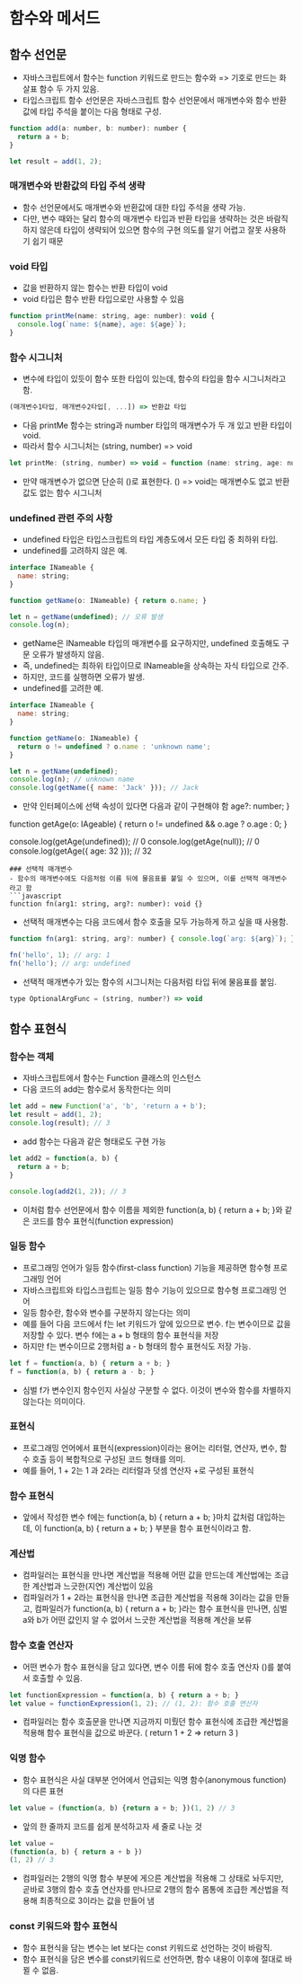 # 함수와 메서드

## 함수 선언문
- 자바스크립트에서 함수는 function 키워드로 만드는 함수와 => 기호로 만드는 화살표 함수 두 가지 있음.
- 타입스크립트 함수 선언문은 자바스크립트 함수 선언문에서 매개변수와 함수 반환값에 타입 주석을 붙이는 다음 형태로 구성.
```javascript
function add(a: number, b: number): number {
  return a + b;
}

let result = add(1, 2);
```

### 매개변수와 반환값의 타입 주석 생략
- 함수 선언문에서도 매개변수와 반환값에 대한 타입 주석을 생략 가능.
- 다만, 변수 때와는 달리 함수의 매개변수 타입과 반환 타입을 생략하는 것은 바람직하지 않은데 타입이 생략되어 있으면 함수의 구현 의도를 알기 어렵고 잘못 사용하기 쉽기 때문

### void 타입
- 값을 반환하지 않는 함수는 반환 타입이 void
- void 타입은 함수 반환 타입으로만 사용할 수 있음
```javascript
function printMe(name: string, age: number): void {
  console.log(`name: ${name}, age: ${age}`);
}
```
### 함수 시그니처
- 변수에 타입이 있듯이 함수 또한 타입이 있는데, 함수의 타입을 함수 시그니처라고 함.
```javascript
(매개변수1타입, 매개변수2타입[, ...]) => 반환값 타입
```
- 다음 printMe 함수는 string과 number 타입의 매개변수가 두 개 있고 반환 타입이 void.
- 따라서 함수 시그니처는 (string, number) => void
```javascript
let printMe: (string, number) => void = function (name: string, age: number): void {}
```
- 만약 매개변수가 없으면 단순히 ()로 표현한다. () => void는 매개변수도 없고 반환값도 없는 함수 시그니처

### undefined 관련 주의 사항
- undefined 타입은 타입스크립트의 타입 계층도에서 모든 타입 중 최하위 타입.
- undefined를 고려하지 않은 예.
```javascript
interface INameable {
  name: string;
}

function getName(o: INameable) { return o.name; }

let n = getName(undefined); // 오류 발생
console.log(n);
```
- getName은 INameable 타입의 매개변수를 요구하지만, undefined 호출해도 구문 오류가 발생하지 않음.
- 즉, undefined는 최하위 타입이므로 INameable을 상속하는 자식 타입으로 간주.
- 하지만, 코드를 실행하면 오류가 발생.
- undefined를 고려한 예.
```javascript
interface INameable {
  name: string;
}

function getName(o: INameable) {
  return o != undefined ? o.name : 'unknown name';
}

let n = getName(undefined);
console.log(n); // unknown name
console.log(getName({ name: 'Jack' })); // Jack
```
- 만약 인터페이스에 선택 속성이 있다면 다음과 같이 구현해야 함
  age?: number;
}

function getAge(o: IAgeable) {
  return o != undefined && o.age ? o.age : 0;
}

console.log(getAge(undefined)); // 0
console.log(getAge(null)); // 0
console.log(getAge({ age: 32 })); // 32
```
### 선택적 매개변수
- 함수의 매개변수에도 다음처럼 이름 뒤에 물음표를 붙일 수 있으며, 이를 선택적 매개변수라고 함
```javascript
function fn(arg1: string, arg?: number): void {}
```
- 선택적 매개변수는 다음 코드에서 함수 호출을 모두 가능하게 하고 싶을 때 사용함.
```javascript
function fn(arg1: string, arg?: number) { console.log(`arg: ${arg}`); }

fn('hello', 1); // arg: 1
fn('hello'); // arg: undefined
```
- 선택적 매개변수가 있는 함수의 시그니처는 다음처럼 타입 뒤에 물음표를 붙임.
```javascript
type OptionalArgFunc = (string, number?) => void
```
## 함수 표현식
### 함수는 객체
- 자바스크립트에서 함수는 Function 클래스의 인스턴스
- 다음 코드의 add는 함수로서 동작한다는 의미
```javascript
let add = new Function('a', 'b', 'return a + b');
let result = add(1, 2);
console.log(result); // 3
```
- add 함수는 다음과 같은 형태로도 구현 가능
```javascript
let add2 = function(a, b) { 
  return a + b; 
}

console.log(add2(1, 2)); // 3
```
- 이처럼 함수 선언문에서 함수 이름을 제외한 function(a, b) { return a + b; }와 같은 코드를 함수 표현식(function expression)
### 일등 함수
- 프로그래밍 언어가 일등 함수(first-class function) 기능을 제공하면 함수형 프로그래밍 언어
- 자바스크립트와 타입스크립트는 일등 함수 기능이 있으므로 함수형 프로그래밍 언어
- 일등 함수란, 함수와 변수를 구분하지 않는다는 의미
- 예를 들어 다음 코드에서 f는 let 키워드가 앞에 있으므로 변수. f는 변수이므로 값을 저장할 수 있다. 변수 f에는 a + b 형태의 함수 표현식을 저장
- 하지만 f는 변수이므로 2행처럼 a - b 형태의 함수 표현식도 저장 가능.
```javascript
let f = function(a, b) { return a + b; }
f = function(a, b) { return a - b; }
```
- 심벌 f가 변수인지 함수인지 사실상 구분할 수 없다. 이것이 변수와 함수를 차별하지 않는다는 의미이다.
### 표현식
- 프로그래밍 언어에서 표현식(expression)이라는 용어는 리터럴, 연산자, 변수, 함수 호출 등이 복합적으로 구성된 코드 형태를 의미.
- 예를 들어, 1 + 2는 1 과 2라는 리터럴과 덧셈 연산자 +로 구성된 표현식
### 함수 표현식
- 앞에서 작성한 변수 f에는 function(a, b) { return a + b; }마치 값처럼 대입하는데, 이 function(a, b) { return a + b; } 부분을 함수 표현식이라고 함.
### 계산법
- 컴파일러는 표현식을 만나면 계산법을 적용해 어떤 값을 만드는데 계산법에는 조급한 계산법과 느긋한(지연) 계산법이 있음
- 컴파일러가 1 + 2라는 표현식을 만나면 조급한 계산법을 적용해 3이라는 값을 만들고, 컴파일러가 function(a, b) { return a + b; }라는 함수 표현식을 만나면, 심벌 a와 b가 어떤 값인지 알 수 없어서 느긋한 계산법을 적용해 계산을 보류
### 함수 호출 연산자
- 어떤 변수가 함수 표현식을 담고 있다면, 변수 이름 뒤에 함수 호출 연산자 ()를 붙여서 호출할 수 있음.
```javascript
let functionExpression = function(a, b) { return a + b; }
let value = functionExpression(1, 2); // (1, 2): 함수 호출 연산자
```
- 컴파일러는 함수 호출문을 만나면 지금까지 미뤘던 함수 표현식에 조급한 계산법을 적용해 함수 표현식을 값으로 바꾼다. ( return 1 + 2 => return 3 )
### 익명 함수
- 함수 표현식은 사실 대부분 언어에서 언급되는 익명 함수(anonymous function)의 다른 표현
```javascript
let value = (function(a, b) {return a + b; })(1, 2) // 3
```
-  앞의 한 줄까지 코드를 쉽게 분석하고자 세 줄로 나눈 것
```javascript
let value = 
(function(a, b) { return a + b })
(1, 2) // 3
```
- 컴파일러는 2행의 익명 함수 부분에 게으른 계산법을 적용해 그 상태로 놔두지만, 곧바로 3행의 함수 호출 연산자를 만나므로 2행의 함수 몸통에 조급한 계산법을 적용해 최종적으로 3이라는 값을 만들어 냄
### const 키워드와 함수 표현식
- 함수 표현식을 담는 변수는 let 보다는 const 키워드로 선언하는 것이 바람직.
- 함수 표현식을 담은 변수를 const키워드로 선언하면, 함수 내용이 이후에 절대로 바뀔 수 없음.
